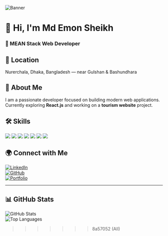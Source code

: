 ![Banner](https://i.ibb.co/q3z5JRjP/Gemini-Generated-Image-hwxwlghwxwlghwxw-2.png)

# 👋 Hi, I'm Md Emon Sheikh

### 🚀 MEAN Stack Web Developer

## 📍 Location
Nurerchala, Dhaka, Bangladesh — near Gulshan & Bashundhara

## 🧍 About Me
I am a passionate developer focused on building modern web applications.  
Currently exploring **React.js** and working on a **tourism website** project.

## 🛠️ Skills

<p>
  <img src="https://img.shields.io/badge/HTML5-E34F26?style=flat&logo=html5&logoColor=white" />
  <img src="https://img.shields.io/badge/CSS3-1572B6?style=flat&logo=css3&logoColor=white" />
  <img src="https://img.shields.io/badge/JavaScript-F7DF1E?style=flat&logo=javascript&logoColor=black" />
  <img src="https://img.shields.io/badge/React-20232A?style=flat&logo=react&logoColor=61DAFB" />
  <img src="https://img.shields.io/badge/Node.js-339933?style=flat&logo=nodedotjs&logoColor=white" />
  <img src="https://img.shields.io/badge/Express.js-000000?style=flat&logo=express&logoColor=white" />
  <img src="https://img.shields.io/badge/MongoDB-4EA94B?style=flat&logo=mongodb&logoColor=white" />
</p>

## 🌍 Connect with Me

[![LinkedIn](https://img.shields.io/badge/LinkedIn-blue?logo=linkedin)](https://linkedin.com/in/your-linkedin-profile)  
[![GitHub](https://img.shields.io/badge/GitHub-100000?logo=github&logoColor=white)](https://github.com/K-emon22)  
[![Portfolio](https://img.shields.io/badge/Portfolio-121013?logo=firefox&logoColor=white)](https://your-portfolio.com)

---

## 📊 GitHub Stats

![GitHub Stats](https://github-readme-stats.vercel.app/api?username=K-emon22&show_icons=true&theme=radical)  
![Top Languages](https://github-readme-stats.vercel.app/api/top-langs/?username=K-emon22&layout=compact)
>>>>>>> 8a57052 (All)

